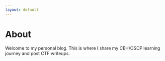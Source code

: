 ```yaml
---
layout: default
---
```


# About

Welcome to my personal blog. This is where I share my CEH/OSCP learning journey and post CTF writeups.
